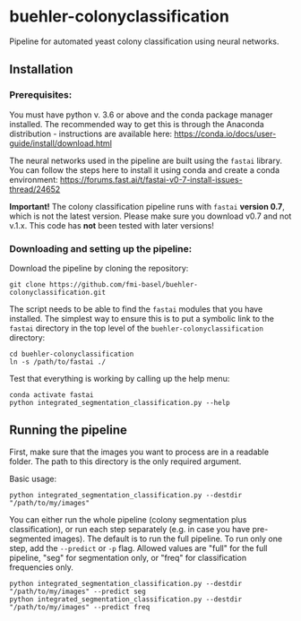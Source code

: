# buehler-colonyclassification
Pipeline for automated yeast colony classification using neural networks.

## Installation

### Prerequisites:

You must have python v. 3.6 or above and the conda package manager installed. The recommended way to get this is through the Anaconda distribution - instructions are available here: https://conda.io/docs/user-guide/install/download.html

The neural networks used in the pipeline are built using the `fastai` library. You can follow the steps here to install it using conda and create a conda environment: https://forums.fast.ai/t/fastai-v0-7-install-issues-thread/24652

**Important!** The colony classification pipeline runs with `fastai` **version 0.7**, which is not the latest version. Please make sure you download v0.7 and not v.1.x. This code has **not** been tested with later versions!

### Downloading and setting up the pipeline:

Download the pipeline by cloning the repository:

```
git clone https://github.com/fmi-basel/buehler-colonyclassification.git
```

The script needs to be able to find the `fastai` modules that you have installed. The simplest way to ensure this is to put a symbolic link to the `fastai` directory in the top level of the `buehler-colonyclassification` directory:

```
cd buehler-colonyclassification
ln -s /path/to/fastai ./ 
```

Test that everything is working by calling up the help menu:

```
conda activate fastai
python integrated_segmentation_classification.py --help
```


## Running the pipeline

First, make sure that the images you want to process are in a readable folder. The path to this directory is the only required argument. 

Basic usage:

```
python integrated_segmentation_classification.py --destdir "/path/to/my/images"
```

You can either run the whole pipeline (colony segmentation plus classification), or run each step separately (e.g. in case you have pre-segmented images). The default is to run the full pipeline. To run only one step, add the `--predict` or `-p` flag. Allowed values are "full" for the full pipeline, "seg" for segmentation only, or "freq" for classification frequencies only.

```
python integrated_segmentation_classification.py --destdir "/path/to/my/images" --predict seg 
python integrated_segmentation_classification.py --destdir "/path/to/my/images" --predict freq
```
